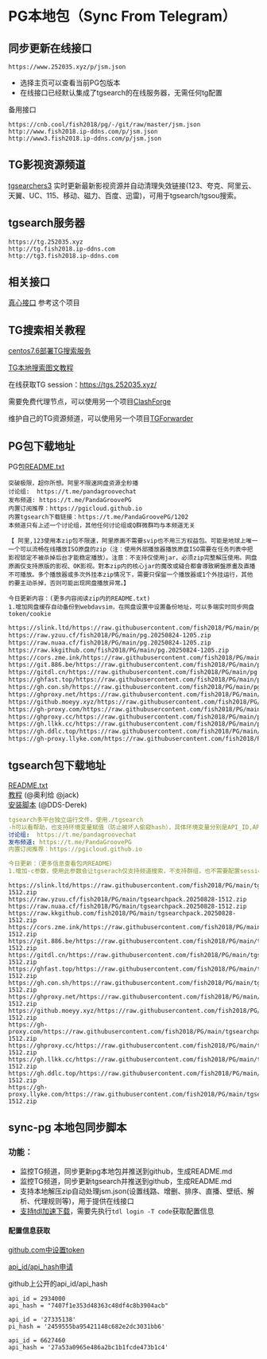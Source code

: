# PG本地包（Sync From Telegram）

## 同步更新在线接口
```
https://www.252035.xyz/p/jsm.json
```
- 选择主页可以查看当前PG包版本  
- 在线接口已经默认集成了tgsearch的在线服务器，无需任何tg配置

备用接口
```
https://cnb.cool/fish2018/pg/-/git/raw/master/jsm.json
http://www.fish2018.ip-ddns.com/p/jsm.json
http://www3.fish2018.ip-ddns.com/p/jsm.json
```


## TG影视资源频道
[tgsearchers3](https://t.me/s/tgsearchers3) 实时更新最新影视资源并自动清理失效链接(123、夸克、阿里云、天翼、UC、115、移动、磁力、百度、迅雷)，可用于tgsearch/tgsou搜索。

## tgsearch服务器
```
https://tg.252035.xyz
http://tg.fish2018.ip-ddns.com
http://tg3.fish2018.ip-ddns.com
```


## 相关接口
[真心接口](https://github.com/fish2018/ZX) 参考这个项目

## TG搜索相关教程

[centos7.6部署TG搜索服务](https://github.com/fish2018/lib/blob/main/教程/centos7.6部署TG搜索服务.md)  

[TG本地搜索图文教程](https://github.com/fish2018/lib/blob/main/教程/关于TG本地搜索图文教程-PG.pdf)

在线获取TG session：https://tgs.252035.xyz/

需要免费代理节点，可以使用另一个项目[ClashForge](https://github.com/fish2018/ClashForge)  

维护自己的TG资源频道，可以使用另一个项目[TGForwarder](https://github.com/fish2018/TGForwarder)  


## PG包下载地址
PG包[README.txt](https://www.252035.xyz/p/README.txt)  
```text
突破极限，超你所想。阿里不限速网盘资源全秒播
讨论组:  https://t.me/pandagroovechat
发布频道: https://t.me/PandaGroovePG                                                                                   
内置订阅推荐：https://pgicloud.github.io
内置tgsearch下载链接：https://t.me/PandaGroovePG/1202
本频道只有上述一个讨论组，其他任何讨论组或Q群微群均与本频道无关

【 阿里,123使用本zip包不限速，阿里原画不需要svip也不用三方权益包。可能是地球上唯一一个可以流畅在线播放ISO原盘的zip（注：使用外部播放器播放原盘ISO需要在任务列表中把影视锁定不被杀掉后台才能稳定播放）。注意：不支持仅使用jar，必须zip完整解压使用。网盘原画仅支持原版的影视、OK影视。對本zip内的核心jar的魔改或縫合都會導致網盤原畫及直播不可播放。多个播放器或多次外挂本zip情况下，需要只保留一个播放器或1个外挂运行，其他的要主动杀掉，否则可能出现网盘播放异常。】

今日更新内容：(更多内容阅读zip内的README.txt)
1.增加网盘缓存自动备份到webdavsim，在网盘设置中设置备份地址，可以多端实时同步网盘token/cookie
```

```bash
https://slink.ltd/https://raw.githubusercontent.com/fish2018/PG/main/pg.20250824-1205.zip
https://raw.yzuu.cf/fish2018/PG/main/pg.20250824-1205.zip
https://raw.nuaa.cf/fish2018/PG/main/pg.20250824-1205.zip
https://raw.kkgithub.com/fish2018/PG/main/pg.20250824-1205.zip
https://cors.zme.ink/https://raw.githubusercontent.com/fish2018/PG/main/pg.20250824-1205.zip
https://git.886.be/https://raw.githubusercontent.com/fish2018/PG/main/pg.20250824-1205.zip
https://gitdl.cn/https://raw.githubusercontent.com/fish2018/PG/main/pg.20250824-1205.zip
https://ghfast.top/https://raw.githubusercontent.com/fish2018/PG/main/pg.20250824-1205.zip
https://gh.con.sh/https://raw.githubusercontent.com/fish2018/PG/main/pg.20250824-1205.zip
https://ghproxy.net/https://raw.githubusercontent.com/fish2018/PG/main/pg.20250824-1205.zip
https://github.moeyy.xyz/https://raw.githubusercontent.com/fish2018/PG/main/pg.20250824-1205.zip
https://gh-proxy.com/https://raw.githubusercontent.com/fish2018/PG/main/pg.20250824-1205.zip
https://ghproxy.cc/https://raw.githubusercontent.com/fish2018/PG/main/pg.20250824-1205.zip
https://gh.llkk.cc/https://raw.githubusercontent.com/fish2018/PG/main/pg.20250824-1205.zip
https://gh.ddlc.top/https://raw.githubusercontent.com/fish2018/PG/main/pg.20250824-1205.zip
https://gh-proxy.llyke.com/https://raw.githubusercontent.com/fish2018/PG/main/pg.20250824-1205.zip
```

## tgsearch包下载地址
[README.txt](https://www.252035.xyz/README.txt)    
[教程](https://github.com/fish2018/lib) (@奥利给 @jack)  
[安装脚本](https://github.com/DDS-Derek/alist-tvbox-script)  (@DDS-Derek)  

```yaml
tgsearch多平台独立运行文件，使用./tgsearch
-h可以看帮助，也支持环境变量赋值（防止被坏人偷窥hash），具体环境变量分别是API_ID,API_HASH,STRINGSESSION,API_PROXY,API_SESSION_V1,CACHE_DIR。
讨论组:  https://t.me/pandagroovechat
发布频道: https://t.me/PandaGroovePG
内置订阅推荐：https://pgicloud.github.io

今日更新：（更多信息查看包内README）
1.增加-c参数，使用此参数会让tgserach仅支持频道搜索，不支持群组，也不需要配置sessionV1和V2
```

```shell
https://slink.ltd/https://raw.githubusercontent.com/fish2018/PG/main/tgsearchpack.20250828-1512.zip
https://raw.yzuu.cf/fish2018/PG/main/tgsearchpack.20250828-1512.zip
https://raw.nuaa.cf/fish2018/PG/main/tgsearchpack.20250828-1512.zip
https://raw.kkgithub.com/fish2018/PG/main/tgsearchpack.20250828-1512.zip
https://cors.zme.ink/https://raw.githubusercontent.com/fish2018/PG/main/tgsearchpack.20250828-1512.zip
https://git.886.be/https://raw.githubusercontent.com/fish2018/PG/main/tgsearchpack.20250828-1512.zip
https://gitdl.cn/https://raw.githubusercontent.com/fish2018/PG/main/tgsearchpack.20250828-1512.zip
https://ghfast.top/https://raw.githubusercontent.com/fish2018/PG/main/tgsearchpack.20250828-1512.zip
https://gh.con.sh/https://raw.githubusercontent.com/fish2018/PG/main/tgsearchpack.20250828-1512.zip
https://ghproxy.net/https://raw.githubusercontent.com/fish2018/PG/main/tgsearchpack.20250828-1512.zip
https://github.moeyy.xyz/https://raw.githubusercontent.com/fish2018/PG/main/tgsearchpack.20250828-1512.zip
https://gh-proxy.com/https://raw.githubusercontent.com/fish2018/PG/main/tgsearchpack.20250828-1512.zip
https://ghproxy.cc/https://raw.githubusercontent.com/fish2018/PG/main/tgsearchpack.20250828-1512.zip
https://gh.llkk.cc/https://raw.githubusercontent.com/fish2018/PG/main/tgsearchpack.20250828-1512.zip
https://gh.ddlc.top/https://raw.githubusercontent.com/fish2018/PG/main/tgsearchpack.20250828-1512.zip
https://gh-proxy.llyke.com/https://raw.githubusercontent.com/fish2018/PG/main/tgsearchpack.20250828-1512.zip
```

## sync-pg 本地包同步脚本

### 功能：
- 监控TG频道，同步更新pg本地包并推送到github，生成README.md
- 监控TG频道，同步更新tgsearch并推送到github，生成README.md
- 支持本地解压zip自动处理jsm.json(设置线路、增删、排序、直播、壁纸、解析、代理规则等)，用于提供在线接口
- [支持tdl加速下载](https://docs.iyear.me/tdl/)，需要先执行`tdl login -T code`获取配置信息

#### 配置信息获取

[github.com中设置token](https://github.com/settings/tokens)  

[api_id/api_hash申请](https://my.telegram.org/ )   

github上公开的api_id/api_hash
```
api_id = 2934000
api_hash = "7407f1e353d48363c48df4c8b3904acb"

api_id = '27335138'
pi_hash = '2459555ba95421148c682e2dc3031bb6'

api_id = 6627460
api_hash = '27a53a0965e486a2bc1b1fcde473b1c4'
```
